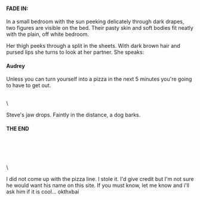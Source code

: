 #### FADE IN:

In a small bedroom with the sun peeking delicately through dark drapes,
two figures are visible on the bed. Their pasty skin and soft bodies fit
neatly with the plain, off white bedroom.

Her thigh peeks through a split in the sheets. With dark brown hair and
pursed lips she turns to look at her partner. She speaks:

#### Audrey

Unless you can turn yourself into a pizza in the next 5 minutes you're
going to have to get out.

\
 \

Steve's jaw drops. Faintly in the distance, a dog barks.

#### THE END

\
 \
 \
 \
 \

I did not come up with the pizza line. I stole it. I'd give credit but
I'm not sure he would want his name on this site. If you must know, let
me know and i'll ask him if it is cool... okthxbai
